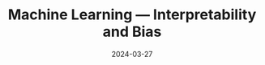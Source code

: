 ---
title: "Machine Learning — Interpretability and Bias"
index: 10
date: 2024-03-27
materials:
- topic: "Materials in progress"
assignment:
  text: "Materials in progress"
  due_date: 2024-04-10 12:00 PM
  submission_link: TBD
  files:
  - type: "colab"
    url: TBD
---